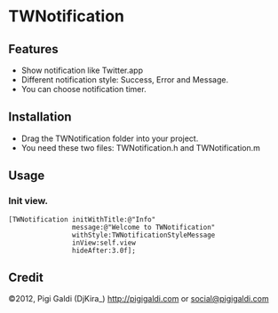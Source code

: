 # TWNotification

## Features
* Show notification like Twitter.app
* Different notification style: Success, Error and Message.
* You can choose notification timer.

## Installation
* Drag the TWNotification folder into your project.
* You need these two files: TWNotification.h and TWNotification.m

## Usage

### Init view.
	[TWNotification initWithTitle:@"Info" 
					message:@"Welcome to TWNotification"
					withStyle:TWNotificationStyleMessage 
					inView:self.view 
					hideAfter:3.0f];

## Credit
©2012, Pigi Galdi (DjKira_)
http://pigigaldi.com 
or 
social@pigigaldi.com